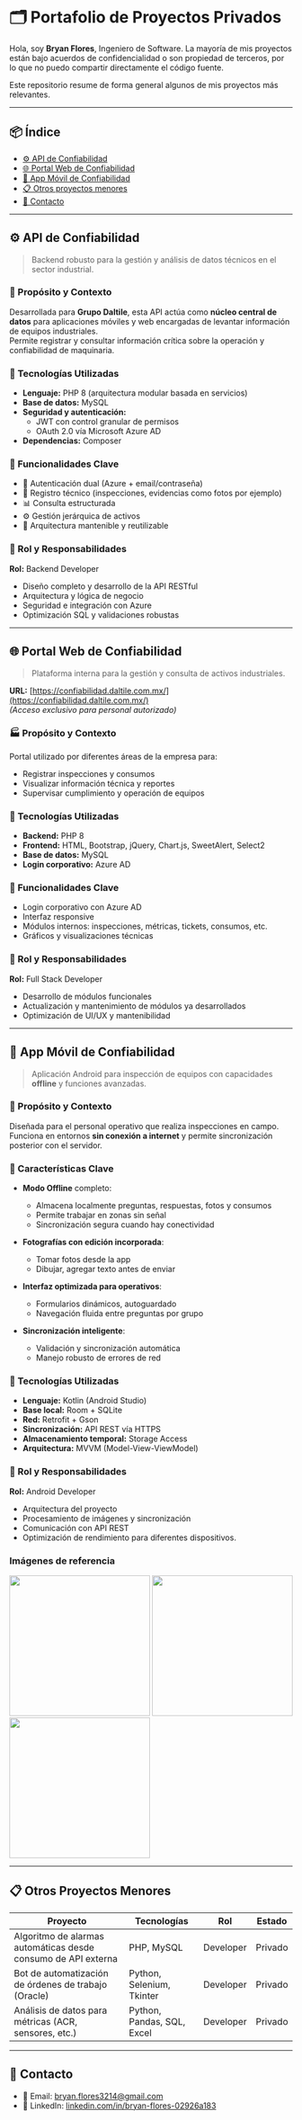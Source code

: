 # 🗂 Portafolio de Proyectos Privados

Hola, soy **Bryan Flores**, Ingeniero de Software. La mayoría de mis proyectos están bajo acuerdos de confidencialidad o son propiedad de terceros, por lo que no puedo compartir directamente el código fuente.

Este repositorio resume de forma general algunos de mis proyectos más relevantes.

---

## 📦 Índice

- [⚙️ API de Confiabilidad](#️-api-de-confiabilidad)
- [🌐 Portal Web de Confiabilidad](#-portal-web-de-confiabilidad)
- [📱 App Móvil de Confiabilidad](#-app-móvil-de-confiabilidad)
- [📋 Otros proyectos menores](#-otros-proyectos-menores)
- [📩 Contacto](#-contacto)

---

## ⚙️ API de Confiabilidad

> Backend robusto para la gestión y análisis de datos técnicos en el sector industrial.

### 🏢 Propósito y Contexto

Desarrollada para **Grupo Daltile**, esta API actúa como **núcleo central de datos** para aplicaciones móviles y web encargadas de levantar información de equipos industriales.  
Permite registrar y consultar información crítica sobre la operación y confiabilidad de maquinaria.

### 🧩 Tecnologías Utilizadas

- **Lenguaje:** PHP 8 (arquitectura modular basada en servicios)
- **Base de datos:** MySQL
- **Seguridad y autenticación:**
  - JWT con control granular de permisos
  - OAuth 2.0 vía Microsoft Azure AD
- **Dependencias:** Composer

### 📌 Funcionalidades Clave

- 🔐 Autenticación dual (Azure + email/contraseña)
- 📝 Registro técnico (inspecciones, evidencias como fotos por ejemplo)
- 📊 Consulta estructurada
- ⚙️ Gestión jerárquica de activos
- 🧱 Arquitectura mantenible y reutilizable

### 🧠 Rol y Responsabilidades

**Rol:** Backend Developer  
- Diseño completo y desarrollo de la API RESTful  
- Arquitectura y lógica de negocio  
- Seguridad e integración con Azure  
- Optimización SQL y validaciones robustas

---

## 🌐 Portal Web de Confiabilidad

> Plataforma interna para la gestión y consulta de activos industriales.

**URL:** [https://confiabilidad.daltile.com.mx/](https://confiabilidad.daltile.com.mx/)  
*(Acceso exclusivo para personal autorizado)*

### 🏭 Propósito y Contexto

Portal utilizado por diferentes áreas de la empresa para:

- Registrar inspecciones y consumos
- Visualizar información técnica y reportes
- Supervisar cumplimiento y operación de equipos

### 🧩 Tecnologías Utilizadas

- **Backend:** PHP 8
- **Frontend:** HTML, Bootstrap, jQuery, Chart.js, SweetAlert, Select2
- **Base de datos:** MySQL
- **Login corporativo:** Azure AD

### 📌 Funcionalidades Clave

- Login corporativo con Azure AD  
- Interfaz responsive  
- Módulos internos: inspecciones, métricas, tickets, consumos, etc.  
- Gráficos y visualizaciones técnicas

### 🧠 Rol y Responsabilidades

**Rol:** Full Stack Developer  
- Desarrollo de módulos funcionales  
- Actualización y mantenimiento de módulos ya desarrollados
- Optimización de UI/UX y mantenibilidad

---

## 📱 App Móvil de Confiabilidad

> Aplicación Android para inspección de equipos con capacidades **offline** y funciones avanzadas.

### 📌 Propósito y Contexto

Diseñada para el personal operativo que realiza inspecciones en campo.  
Funciona en entornos **sin conexión a internet** y permite sincronización posterior con el servidor.

### 📲 Características Clave

- **Modo Offline** completo:
  - Almacena localmente preguntas, respuestas, fotos y consumos
  - Permite trabajar en zonas sin señal
  - Sincronización segura cuando hay conectividad

- **Fotografías con edición incorporada**:
  - Tomar fotos desde la app
  - Dibujar, agregar texto antes de enviar

- **Interfaz optimizada para operativos**:
  - Formularios dinámicos, autoguardado
  - Navegación fluida entre preguntas por grupo

- **Sincronización inteligente**:
  - Validación y sincronización automática
  - Manejo robusto de errores de red

### 🧩 Tecnologías Utilizadas

- **Lenguaje:** Kotlin (Android Studio)
- **Base local:** Room + SQLite
- **Red:** Retrofit + Gson
- **Sincronización:** API REST vía HTTPS
- **Almacenamiento temporal:** Storage Access
- **Arquitectura:** MVVM (Model-View-ViewModel)

### 🧠 Rol y Responsabilidades

**Rol:** Android Developer  
- Arquitectura del proyecto  
- Procesamiento de imágenes y sincronización  
- Comunicación con API REST
- Optimización de rendimiento para diferentes dispositivos.

### Imágenes de referencia

<p float="left">
  <img src="img/app1.jpg" width="250" />
  <img src="img/app2.jpg" width="250" />
  <img src="img/app3.jpg" width="250" />
</p>

---

## 📋 Otros Proyectos Menores

| Proyecto                                                                 | Tecnologías                      | Rol         | Estado   |
|--------------------------------------------------------------------------|----------------------------------|-------------|----------|
| Algoritmo de alarmas automáticas desde consumo de API externa           | PHP, MySQL                       | Developer   | Privado  |
| Bot de automatización de órdenes de trabajo (Oracle)                    | Python, Selenium, Tkinter        | Developer   | Privado  |
| Análisis de datos para métricas (ACR, sensores, etc.)                   | Python, Pandas, SQL, Excel       | Developer   | Privado  |

---

## 📩 Contacto

- 📧 Email: [bryan.flores3214@gmail.com](mailto:bryan.flores3214@gmail.com)  
- 💼 LinkedIn: [linkedin.com/in/bryan-flores-02926a183](https://www.linkedin.com/in/bryan-flores-02926a183)
